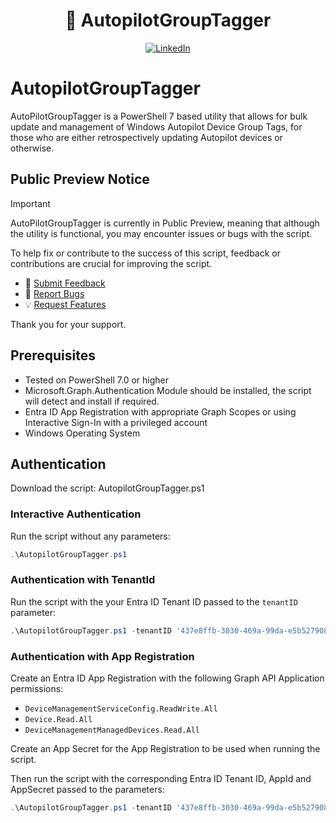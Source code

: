 <h1 align="center">🍺 AutopilotGroupTagger</h1>

<div align="center">
  <p>
    <a href="https://www.linkedin.com/in/ennnbeee/">
      <img src="https://img.shields.io/badge/LinkedIn-Connect-0A66C2?style=flat&logo=linkedin" alt="LinkedIn"/>
    </a>
  <p>
</div>

# AutopilotGroupTagger

AutoPilotGroupTagger is a PowerShell 7 based utility that allows for bulk update and management of Windows Autopilot Device Group Tags, for those who are either retrospectively updating Autopilot devices or otherwise.

## Public Preview Notice

> [!IMPORTANT]
> AutoPilotGroupTagger is currently in Public Preview, meaning that although the utility is functional, you may encounter issues or bugs with the script.
>
>To help fix or contribute to the success of this script, feedback or contributions are crucial for improving the script.
>
> - 📝 [Submit Feedback](https://github.com/ennnbeee/AutopilotGroupTagger/issues/new?labels=feedback)
> - 🐛 [Report Bugs](https://github.com/ennnbeee/AutopilotGroupTagger/issues/new?labels=bug)
> - 💡 [Request Features](https://github.com/ennnbeee/AutopilotGroupTagger/issues/new?labels=enhancement)
>
> Thank you for your support.

## Prerequisites

- Tested on PowerShell 7.0 or higher
- Microsoft.Graph.Authentication Module should be installed, the script will detect and install if required.
- Entra ID App Registration with appropriate Graph Scopes or using Interactive Sign-In with a privileged account
- Windows Operating System

## Authentication

Download the script: AutopilotGroupTagger.ps1

### Interactive Authentication

Run the script without any parameters:

```powershell
.\AutopilotGroupTagger.ps1
```

### Authentication with TenantId

Run the script with the your Entra ID Tenant ID passed to the `tenantID` parameter:

```powershell
.\AutopilotGroupTagger.ps1 -tenantID '437e8ffb-3030-469a-99da-e5b527908099'
```

### Authentication with App Registration

Create an Entra ID App Registration with the following Graph API Application permissions:

- `DeviceManagementServiceConfig.ReadWrite.All`
- `Device.Read.All`
- `DeviceManagementManagedDevices.Read.All`

Create an App Secret for the App Registration to be used when running the script.

Then run the script with the corresponding Entra ID Tenant ID, AppId and AppSecret passed to the parameters:

```powershell
.\AutopilotGroupTagger.ps1 -tenantID '437e8ffb-3030-469a-99da-e5b527908010' -appId 'APPID' -appSecret 'APPSECRET'
```
